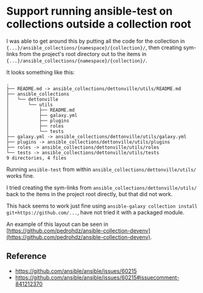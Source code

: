 
# Support running ansible-test on collections outside a collection root

I was able to get around this by putting all the code for the collection in `{...}/ansible_collections/{namespace}/{collection}/`, then creating sym-links from the project's root directory out to the items in `{...}/ansible_collections/{namespace}/{collection}/`.

It looks something like this:

```
.
├── README.md -> ansible_collections/dettonville/utils/README.md
├── ansible_collections
│   └── dettonville
│       └── utils
│           ├── README.md
│           ├── galaxy.yml
│           ├── plugins
│           ├── roles
│           └── tests
├── galaxy.yml -> ansible_collections/dettonville/utils/galaxy.yml
├── plugins -> ansible_collections/dettonville/utils/plugins
├── roles -> ansible_collections/dettonville/utils/roles
└── tests -> ansible_collections/dettonville/utils/tests
9 directories, 4 files
```

Running `ansible-test` from within `ansible_collections/dettonville/utils/` works fine.

I tried creating the sym-links from `ansible_collections/dettonville/utils/` back to the items in the project root directly, but that did not work.

This hack seems to work just fine using `ansible-galaxy collection install git+https://github.com/...`, have not tried it with a packaged module.

An example of this layout can be seen in [https://github.com/pedrohdz/ansible-collection-devenv](https://github.com/pedrohdz/ansible-collection-devenv).

## Reference

* https://github.com/ansible/ansible/issues/60215
* https://github.com/ansible/ansible/issues/60215#issuecomment-841212370
